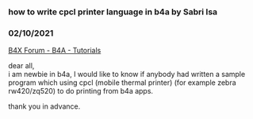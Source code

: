 ### how to write cpcl printer language in b4a by Sabri Isa
### 02/10/2021
[B4X Forum - B4A - Tutorials](https://www.b4x.com/android/forum/threads/127498/)

dear all,  
i am newbie in b4a, I would like to know if anybody had written a sample program which using cpcl (mobile thermal printer) (for example zebra rw420/zq520) to do printing from b4a apps.  
  
thank you in advance.